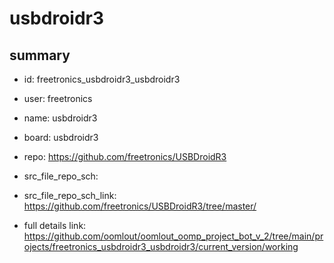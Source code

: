 # usbdroidr3
 
## summary 
* id: freetronics_usbdroidr3_usbdroidr3
* user: freetronics
* name: usbdroidr3
* board: usbdroidr3
* repo: https://github.com/freetronics/USBDroidR3



* src_file_repo_sch: 
* src_file_repo_sch_link: https://github.com/freetronics/USBDroidR3/tree/master/
* full details link: https://github.com/oomlout/oomlout_oomp_project_bot_v_2/tree/main/projects/freetronics_usbdroidr3_usbdroidr3/current_version/working  






